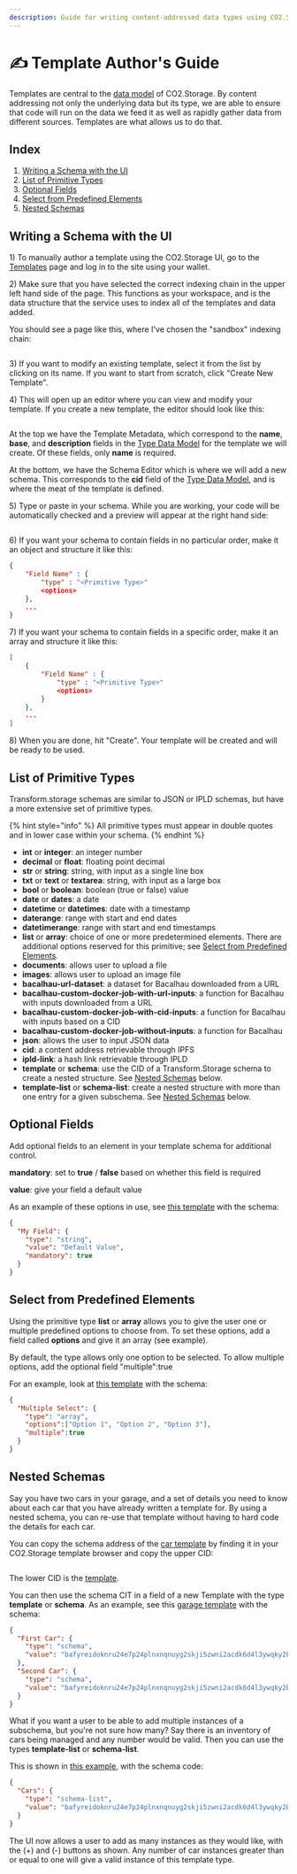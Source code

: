 ```yaml
---
description: Guide for writing content-addressed data types using CO2.Storage
---
```


# ✍ Template Author's Guide

Templates are central to the [data model](https://filecoin-green.gitbook.io/filecoin-green-documentation/co2.storage-docs/data-model) of CO2.Storage. By content addressing not only the underlying data but its type, we are able to ensure that code will run on the data we feed it as well as rapidly gather data from different sources. Templates are what allows us to do that.

## Index

1. [Writing a Schema with the UI](template-authors-guide.md#writing-a-schema-with-the-ui)
2. [List of Primitive Types](template-authors-guide.md#list-of-primitive-types)
3. [Optional Fields](template-authors-guide.md#optional-fields)
4. [Select from Predefined Elements](template-authors-guide.md#select-from-predefined-elements)
5. [Nested Schemas](template-authors-guide.md#nested-schemas)

## Writing a Schema with the UI

1\) To manually author a template using the CO2.Storage UI, go to the [Templates](https://www.co2.storage/templates) page and log in to the site using your wallet.

2\) Make sure that you have selected the correct indexing chain in the upper left hand side of the page. This functions as your workspace, and is the data structure that the service uses to index all of the templates and data added.

You should see a page like this, where I've chosen the "sandbox" indexing chain:

<figure><img src="../.gitbook/assets/Screenshot 2023-06-07 at 2.51.04 PM.png" alt=""><figcaption></figcaption></figure>

3\) If you want to modify an existing template, select it from the list by clicking on its name. If you want to start from scratch, click "Create New Template".&#x20;

4\) This will open up an editor where you can view and modify your template. If you create a new template, the editor should look like this:

<figure><img src="../.gitbook/assets/Screenshot 2023-06-07 at 2.58.21 PM (1).png" alt=""><figcaption></figcaption></figure>

At the top we have the Template Metadata, which correspond to the **name**, **base**, and **description** fields in the [Type Data Model](https://filecoin-green.gitbook.io/filecoin-green-documentation/co2.storage-docs/data-model) for the template we will create. Of these fields, only **name** is required.

At the bottom, we have the Schema Editor which is where we will add a new schema. This corresponds to the **cid** field of the [Type Data Model](https://filecoin-green.gitbook.io/filecoin-green-documentation/co2.storage-docs/data-model), and is where the meat of the template is defined.

5\) Type or paste in your schema. While you are working, your code will be automatically checked and a preview will appear at the right hand side:

<figure><img src="../.gitbook/assets/Screenshot 2023-06-07 at 3.09.54 PM.png" alt=""><figcaption></figcaption></figure>

6\) If you want your schema to contain fields in no particular order, make it an object and structure it like this:

```json
{
    "Field Name" : {
        "type" : "<Primitive Type>"
        <options>
    },
    ...
}
```

7\) If you want your schema to contain fields in a specific order, make it an array and structure it like this:

```json
[
    {
        "Field Name" : {
            "type" : "<Primitive Type>"
            <options>
        }
    },
    ...
]
```

8\) When you are done, hit "Create". Your template will be created and will be ready to be used.

## List of Primitive Types

Transform.storage schemas are similar to JSON or IPLD schemas, but have a more extensive set of primitive types.&#x20;

{% hint style="info" %}
All primitive types must appear in double quotes and in lower case within your schema.
{% endhint %}

* **int** or **integer**: an integer number
* **decimal** or **float**: floating point decimal
* **str** or **string**: string, with input as a single line box
* **txt** or **text** or **textarea**: string, with input as a large box
* **bool** or **boolean**: boolean (true or false) value
* **date** or **dates**: a date
* **datetime** or **datetimes**: date with a timestamp
* **daterange**: range with start and end dates
* **datetimerange**: range with start and end timestamps
* **list** or **array**: choice of one or more predetermined elements. There are additional options reserved for this primitive; see [Select from Predefined Elements](template-authors-guide.md#select-from-predefined-elements).
* **documents**: allows user to upload a file
* **images**: allows user to upload an image file
* **bacalhau-url-dataset**: a dataset for Bacalhau downloaded from a URL
* **bacalhau-custom-docker-job-with-url-inputs**: a function for Bacalhau with inputs downloaded from a URL
* **bacalhau-custom-docker-job-with-cid-inputs**: a function for Bacalhau with inputs based on a CID
* **bacalhau-custom-docker-job-without-inputs**: a function for Bacalhau&#x20;
* **json**: allows the user to input JSON data
* **cid**: a content address retrievable through IPFS
* **ipld-link**: a hash link retrievable through IPLD
* **template** or **schema**: use the CID of a Transform.Storage schema to create a nested structure. See [Nested Schemas](template-authors-guide.md#nested-schemas) below.
* **template-list** or **schema-list**: create a nested structure with more than one entry for a given subschema. See [Nested Schemas](template-authors-guide.md#nested-schemas) below.

## Optional Fields

Add optional fields to an element in your template schema for additional control.

**mandatory**: set to **true** / **false** based on whether this field is required

**value**: give your field a default value

As an example of these options in use, see [this template](https://www.co2.storage/templates/bafyreihgvw3qb57gw3pm4y6avrhiydft7eq22bhuet2f5kpcv52ab6afeu) with the schema:

```json
{
  "My Field": {
    "type": "string",
    "value": "Default Value",
    "mandatory": true
  }
}
```

## Select from Predefined Elements

Using the primitive type **list** or **array** allows you to give the user one or multiple predefined options to choose from. To set these options, add a field called **options** and give it an array (see example).

By default, the type allows only one option to be selected. To allow multiple options, add the optional field "multiple":true

For an example, look at [this template](https://www.co2.storage/templates/bafyreifr34d5qqj4n4g5qaiomn5avuhdct62dwioqzn2w6goltusjxrkwq) with the schema:

```json
{
  "Multiple Select": {
    "type": "array",
    "options":["Option 1", "Option 2", "Option 3"],
    "multiple":true
  }
}
```

## Nested Schemas

Say you have two cars in your garage, and a set of details you need to know about each car that you have already written a template for. By using a nested schema, you can re-use that template without having to hard code the details for each car.

You can copy the schema address of the [car template](https://www.co2.storage/templates/bafyreibvwvz4d66njv7n435i3sfnxu3mg2ipsxiit7wk6puwcw7h5zkfuu) by finding it in your CO2.Storage template browser and copy the upper CID:

<figure><img src="../.gitbook/assets/Screenshot 2023-06-07 at 4.40.11 PM.png" alt=""><figcaption></figcaption></figure>

The lower CID is the [template](data-model.md).

You can then use the schema CIT in a field of a new Template with the type **template** or **schema**. As an example, see this [garage template](https://www.co2.storage/templates/bafyreibdimefxwqr6455fopzm75jdictupe3oxptofpiaeiypzg5trqvmq) with the schema:

```json
{
  "First Car": {
    "type": "schema",
    "value": "bafyreidoknru24e7p24plnxnqnuyg2skji5zwni2acdk6d4l3ywqky2bka"
  },
  "Second Car": {
    "type": "schema",
    "value": "bafyreidoknru24e7p24plnxnqnuyg2skji5zwni2acdk6d4l3ywqky2bka"
  }
}
```

What if you want a user to be able to add multiple instances of a subschema, but you're not sure how many? Say there is an inventory of cars being managed and any number would be valid. Then you can use the types **template-list** or **schema-list**.&#x20;

This is shown in [this example](https://www.co2.storage/templates/bafyreig7mygcj553guquno5ghkd5iougswot3nv7huwn6r6vzt5sknvvse), with the schema code:

```json
{
  "Cars": {
    "type": "schema-list",
    "value": "bafyreidoknru24e7p24plnxnqnuyg2skji5zwni2acdk6d4l3ywqky2bka"
  }
}
```

The UI now allows a user to add as many instances as they would like, with the (+) and (-) buttons as shown. Any number of car instances greater than or equal to one will give a valid instance of this template type.

<figure><img src="../.gitbook/assets/Screenshot 2023-06-07 at 4.50.45 PM.png" alt=""><figcaption></figcaption></figure>
